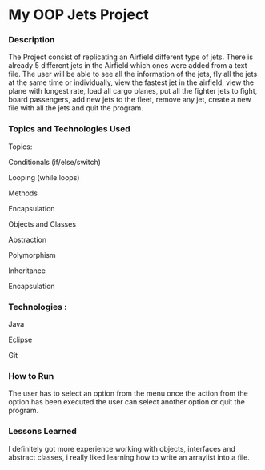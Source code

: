 # My OOP Jets Project

### Description

The Project consist of replicating an Airfield different type of jets. There is already 5 different jets in the Airfield
which ones were added from a text file. The user will be able to see all the information of the jets, fly all the jets at the same time or individually, view the fastest jet in the airfield, view the plane with longest rate, load all cargo planes, put all the fighter jets to fight, board passengers, add new jets to the fleet, remove any jet, create a new file with all the jets and quit the program.

### Topics and Technologies Used

Topics:

Conditionals (if/else/switch)

Looping (while loops)

Methods

Encapsulation

Objects and Classes

Abstraction

Polymorphism

Inheritance

Encapsulation

### Technologies :

Java

Eclipse

Git

### How to Run

The user has to select an option from the menu once the action from the option has been executed the user can select another option or quit the program.

### Lessons Learned

I definitely got more experience working with objects, interfaces and abstract classes, i really liked learning how to write an arraylist into a file.
